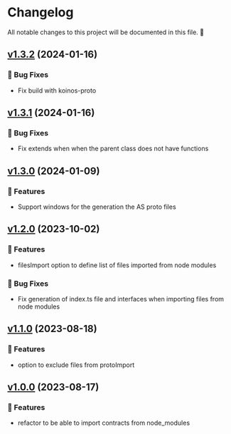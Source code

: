 # Changelog

All notable changes to this project will be documented in this file. 🤘

## [v1.3.2](https://github.com/joticajulian/koinos-precompiler-as/releases/tag/v1.3.2) (2024-01-16)

### 🐛 Bug Fixes

- Fix build with koinos-proto

## [v1.3.1](https://github.com/joticajulian/koinos-precompiler-as/releases/tag/v1.3.1) (2024-01-16)

### 🐛 Bug Fixes

- Fix extends when when the parent class does not have functions

## [v1.3.0](https://github.com/joticajulian/koinos-precompiler-as/releases/tag/v1.3.0) (2024-01-09)

### 🚀 Features

- Support windows for the generation the AS proto files

## [v1.2.0](https://github.com/joticajulian/koinos-precompiler-as/releases/tag/v1.2.0) (2023-10-02)

### 🚀 Features

- filesImport option to define list of files imported from node modules

### 🐛 Bug Fixes

- Fix generation of index.ts file and interfaces when importing files from node modules

## [v1.1.0](https://github.com/joticajulian/koinos-precompiler-as/releases/tag/v1.1.0) (2023-08-18)

### 🚀 Features

- option to exclude files from protoImport

## [v1.0.0](https://github.com/joticajulian/koinos-precompiler-as/releases/tag/v1.0.0) (2023-08-17)

### 🚀 Features

- refactor to be able to import contracts from node_modules
